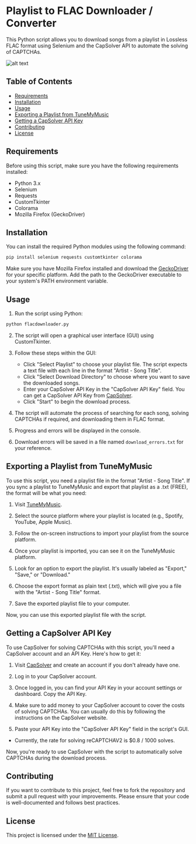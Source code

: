 # Playlist to FLAC Downloader / Converter

This Python script allows you to download songs from a playlist in Lossless FLAC format using Selenium and the CapSolver API to automate the solving of CAPTCHAs.

![alt text](https://files.catbox.moe/gzo64v.png)

## Table of Contents
- [Requirements](#requirements)
- [Installation](#installation)
- [Usage](#usage)
- [Exporting a Playlist from TuneMyMusic](#exporting-a-playlist-from-tunemymusic)
- [Getting a CapSolver API Key](#getting-a-capsolver-api-key)
- [Contributing](#contributing)
- [License](#license)

## Requirements

Before using this script, make sure you have the following requirements installed:
- Python 3.x
- Selenium
- Requests
- CustomTkinter
- Colorama
- Mozilla Firefox (GeckoDriver)

## Installation

You can install the required Python modules using the following command:

```bash
pip install selenium requests customtkinter colorama
```

Make sure you have Mozilla Firefox installed and download the [GeckoDriver](https://github.com/mozilla/geckodriver/releases) for your specific platform. Add the path to the GeckoDriver executable to your system's PATH environment variable.

## Usage

1. Run the script using Python:

```bash
python flacdownloader.py
```

2. The script will open a graphical user interface (GUI) using CustomTkinter.

3. Follow these steps within the GUI:
   - Click "Select Playlist" to choose your playlist file. The script expects a text file with each line in the format "Artist - Song Title".
   - Click "Select Download Directory" to choose where you want to save the downloaded songs.
   - Enter your CapSolver API Key in the "CapSolver API Key" field. You can get a CapSolver API Key from [CapSolver](https://capsolver.com/).
   - Click "Start" to begin the download process.

4. The script will automate the process of searching for each song, solving CAPTCHAs if required, and downloading them in FLAC format.

5. Progress and errors will be displayed in the console.

6. Download errors will be saved in a file named `download_errors.txt` for your reference.

## Exporting a Playlist from TuneMyMusic

To use this script, you need a playlist file in the format "Artist - Song Title". If you sync a playlist to TuneMyMusic and export that playlist as a .txt (FREE), the format will be what you need:

1. Visit [TuneMyMusic](https://www.tunemymusic.com/).

2. Select the source platform where your playlist is located (e.g., Spotify, YouTube, Apple Music).

3. Follow the on-screen instructions to import your playlist from the source platform.

4. Once your playlist is imported, you can see it on the TuneMyMusic platform.

5. Look for an option to export the playlist. It's usually labeled as "Export," "Save," or "Download."

6. Choose the export format as plain text (.txt), which will give you a file with the "Artist - Song Title" format.

7. Save the exported playlist file to your computer.

Now, you can use this exported playlist file with the script.

## Getting a CapSolver API Key

To use CapSolver for solving CAPTCHAs with this script, you'll need a CapSolver account and an API Key. Here's how to get it:

1. Visit [CapSolver](https://capsolver.com/) and create an account if you don't already have one.

2. Log in to your CapSolver account.

3. Once logged in, you can find your API Key in your account settings or dashboard. Copy the API Key.

4. Make sure to add money to your CapSolver account to cover the costs of solving CAPTCHAs. You can usually do this by following the instructions on the CapSolver website.

5. Paste your API Key into the "CapSolver API Key" field in the script's GUI.

* Currently, the rate for solving reCAPTCHAV2 is $0.8 / 1000 solves.

Now, you're ready to use CapSolver with the script to automatically solve CAPTCHAs during the download process.

## Contributing

If you want to contribute to this project, feel free to fork the repository and submit a pull request with your improvements. Please ensure that your code is well-documented and follows best practices.

## License

This project is licensed under the [MIT License](LICENSE).
